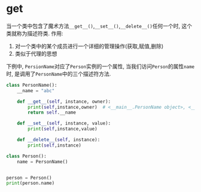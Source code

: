 # get


当一个类中包含了魔术方法`__get__()`,`__set__()`,`__delete__()`任何一个时, 这个类就称为描述符类.
作用:
1. 对一个类中的某个成员进行一个详细的管理操作(获取,赋值,删除)
2. 类似于代理的思想


下例中, `PersionName`对应了`Person`实例的一个属性, 当我们访问`Person`的属性`name`时, 是调用了`PersonName`中的三个描述符方法.

```python
class PersonName():
    __name = "abc"

    def __get__(self, instance, owner):
        print(self,instance,owner)  # <__main__.PersonName object>, <__main__.Person object, <class '__main__.Person'>, 第一个是PersonName类, 第二个Person实例, 第三个是Person类
        return self.__name

    def __set__(self, instance, value):
        print(self,instance,value)

    def __delete__(self, instance):
        print(self,instance)

class Person():
    name = PersonName()


person = Person()
print(person.name)
```